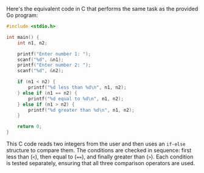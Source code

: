  Here's the equivalent code in C that performs the same task as the provided Go program:

```c
#include <stdio.h>

int main() {
    int n1, n2;

    printf("Enter number 1: ");
    scanf("%d", &n1);
    printf("Enter number 2: ");
    scanf("%d", &n2);

    if (n1 < n2) {
        printf("%d less than %d\n", n1, n2);
    } else if (n1 == n2) {
        printf("%d equal to %d\n", n1, n2);
    } else if (n1 > n2) {
        printf("%d greater than %d\n", n1, n2);
    }

    return 0;
}
```

This C code reads two integers from the user and then uses an `if-else` structure to compare them. The conditions are checked in sequence: first less than (`<`), then equal to (`==`), and finally greater than (`>`). Each condition is tested separately, ensuring that all three comparison operators are used.
